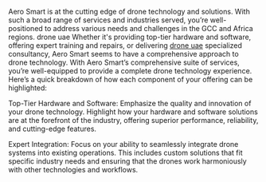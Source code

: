 Aero Smart is at the cutting edge of drone technology and solutions. With such a broad range of services and industries served, you’re well-positioned to address various needs and challenges in the GCC and Africa regions. drone uae  Whether it's providing top-tier hardware and software, offering expert training and repairs, or delivering <a href="https://www.aerosmart.ae/">drone uae</a> specialized consultancy, Aero Smart seems to have a comprehensive approach to drone technology. With Aero Smart’s comprehensive suite of services, you’re well-equipped to provide a complete drone technology experience. Here’s a quick breakdown of how each component of your offering can be highlighted:

Top-Tier Hardware and Software: Emphasize the quality and innovation of your drone technology. Highlight how your hardware and software solutions are at the forefront of the industry, offering superior performance, reliability, and cutting-edge features.

Expert Integration: Focus on your ability to seamlessly integrate drone systems into existing operations. This includes custom solutions that fit specific industry needs and ensuring that the drones work harmoniously with other technologies and workflows.
